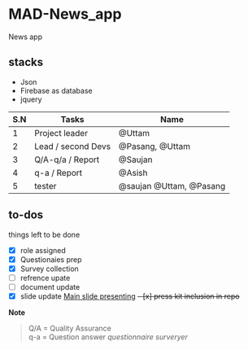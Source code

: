 # MAD-News_app
News app

## stacks
  - Json 
  - Firebase as database
  - jquery
 

S.N | Tasks | Name|
--- | --- | ---
1   | Project leader| @Uttam |
2   | Lead / second Devs| @Pasang, @Uttam|
3   | Q/A-q/a / Report | @Saujan |
4   | q-a / Report  | @Asish |
5   |  tester | @saujan @Uttam, @Pasang|

## to-dos
  things left to be done
  - [x] role assigned
  - [x] Questionaies prep
  - [x] Survey collection
  - [ ] refrence upate
  - [ ] document update
  - [x] slide update [Main slide presenting](http:https://docs.google.com/presentation/d/1Bq3mcm6QS_wzo5sA6MZyKBJqGgzsG1wOmSVGwbXbZ74/edit#slide=id.p "Slide")
 ~~- [x] press kit inclusion in repo~~

**Note**
 > Q/A = Quality Assurance\
 > q-a = Question answer *questionnaire* *surveryer*
